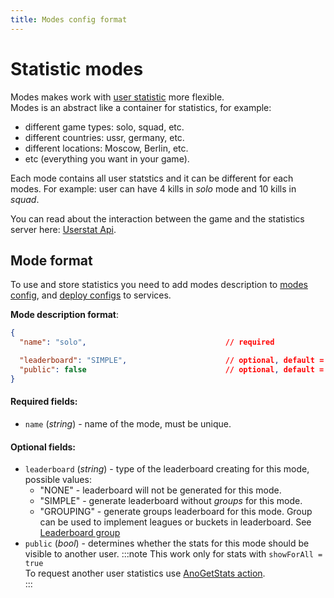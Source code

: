 ```yaml
---
title: Modes config format
---
```


# Statistic modes
Modes makes work with [user statistic](./stat-config-format) more flexible.  
Modes is an abstract like a container for statistics, for example:
* different game types: solo, squad, etc.
* different countries: ussr, germany, etc.
* different locations: Moscow, Berlin, etc.
* etc (everything you want in your game).

Each mode contains all user statstics and it can be different for each modes.
For example: user can have 4 kills in _solo_ mode and 10 kills in _squad_.

You can read about the interaction between the game and the statistics server here: [Userstat Api](./../services-api/userstat-api).

## Mode format

To use and store statistics you need to add modes description to [modes config](./../gui/configs-management#multi-element-config), and [deploy configs](./../gui/configs-management#deploy-configs) to services.

**Mode description format**:

```json
{
  "name": "solo",                               // required

  "leaderboard": "SIMPLE",                      // optional, default = "NONE"
  "public": false                               // optional, default = false
}
```

#### Required fields:

- `name` (_string_) - name of the mode, must be unique.

#### Optional fields:

- `leaderboard` (_string_) - type of the leaderboard creating for this mode, possible values:
  - "NONE" - leaderboard will not be generated for this mode.
  - "SIMPLE" - generate leaderboard without _groups_ for this mode.
  - "GROUPING" - generate groups leaderboard for this mode. Group can be used to implement leagues or buckets in leaderboard. See [Leaderboard group](stats-config-format#leaderboard-group)
- `public` (_bool_) - determines whether the stats for this mode should be visible to another user.
  :::note
  This work only for stats with `showForAll = true`  
  To request another user statistics use [AnoGetStats action](./../services-api/userstat-api#anogetstats).  
  :::